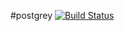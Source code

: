 #postgrey [![Build Status](https://travis-ci.org/lutak-srce/postgrey.svg)](https://travis-ci.org/lutak-srce/postgrey)

